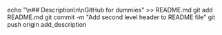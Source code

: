 echo "\n## Description\n\nGitHub for dummies" >> README.md
git add README.md
git commit -m "Add second level header to README file"
git push origin add_description
